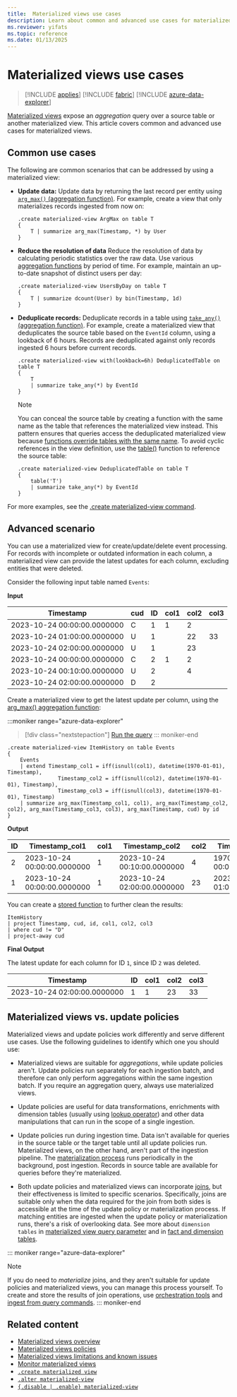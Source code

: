```yaml
---
title:  Materialized views use cases
description: Learn about common and advanced use cases for materialized views.
ms.reviewer: yifats
ms.topic: reference
ms.date: 01/13/2025
---
```


# Materialized views use cases

> [!INCLUDE [applies](../../includes/applies-to-version/applies.md)] [!INCLUDE [fabric](../../includes/applies-to-version/fabric.md)] [!INCLUDE [azure-data-explorer](../../includes/applies-to-version/azure-data-explorer.md)]

[Materialized views](materialized-view-overview.md) expose an *aggregation* query over a source table or another materialized view. This article covers common and advanced use cases for materialized views.

## Common use cases

The following are common scenarios that can be addressed by using a materialized view:

* **Update data:** Update data by returning the last record per entity using [`arg_max()` (aggregation function)](../../query/arg-max-aggregation-function.md). For example, create a view that only materializes records ingested from now on:

    ```kusto
    .create materialized-view ArgMax on table T
    {
        T | summarize arg_max(Timestamp, *) by User
    }
    ```

* **Reduce the resolution of data** Reduce the resolution of data by calculating periodic statistics over the raw data. Use various [aggregation functions](materialized-view-create.md#supported-aggregation-functions) by period of time. For example, maintain an up-to-date snapshot of distinct users per day:

    ```kusto
    .create materialized-view UsersByDay on table T
    {
        T | summarize dcount(User) by bin(Timestamp, 1d)
    }
    ```

* **Deduplicate records:** Deduplicate records in a table using [`take_any()` (aggregation function)](../../query/take-any-aggregation-function.md). For example, create a materialized view that deduplicates the source table based on the `EventId` column, using a lookback of 6 hours. Records are deduplicated against only records ingested 6 hours before current records.

    ```kusto
    .create materialized-view with(lookback=6h) DeduplicatedTable on table T
    {
        T
        | summarize take_any(*) by EventId
    }
    ```

    > [!NOTE]
    > You can conceal the source table by creating a function with the same name as the table that references the materialized view instead. This pattern ensures that queries access the deduplicated materialized view because [functions override tables with the same name](../../query/schema-entities/tables.md). To avoid cyclic references in the view definition, use the [table()](../../query/table-function.md) function to reference the source table:
    >
    >    ```kusto
    >    .create materialized-view DeduplicatedTable on table T
    >    {
    >        table('T')
    >        | summarize take_any(*) by EventId
    >    }
    >    ```

For more examples, see the [.create materialized-view command](materialized-view-create.md#examples).

## Advanced scenario

You can use a materialized view for create/update/delete event processing. For records with incomplete or outdated information in each column, a materialized view can provide the latest updates for each column, excluding entities that were deleted.

Consider the following input table named `Events`:

**Input**

| Timestamp | cud | ID | col1 | col2 | col3 |
|--|--|--|--|--|--|
| 2023-10-24 00:00:00.0000000 | C | 1 | 1 | 2 |  |
| 2023-10-24 01:00:00.0000000 | U | 1 |  | 22 | 33 |
| 2023-10-24 02:00:00.0000000 | U | 1 |  | 23 |  |
| 2023-10-24 00:00:00.0000000 | C | 2 | 1 | 2 |  |
| 2023-10-24 00:10:00.0000000 | U | 2 |  | 4 |  |
| 2023-10-24 02:00:00.0000000 | D | 2 |  |  |  |

Create a materialized view to get the latest update per column, using the [arg_max() aggregation function](../../query/arg-max-aggregation-function.md):

:::moniker range="azure-data-explorer"
> [!div class="nextstepaction"]
> <a href="https://dataexplorer.azure.com/clusters/help/databases/Samples?query=H4sIAAAAAAAAA6WTUWvDIBDH3/Mpjj4ZMKBnYUzY0/YR2qcxiq22CJqOxEA39uGnSZs2pCkZMwZOz9//7vDUKsRv6wyQlfWmDsp/Sq2CCXFFYddoWYfKlgcKVkt3TMbu6PjVxKspWjPP3jOI46JCkKEoOCtwCYxJxnIKi9cFBU4h/UghYaRsnMvpNMrP6LpDbxjAqCHEAxYfsGJm/NvUkf4lcyZ5H33IwHKmxKWAt7HEhJ19ZD9gTsGUGvqr3aS7gxew+z2xdTpI0k4k+6j8+YkVjMcZd3vwnFs7Bmo4UsN/qImRmpihFgutG+9VZb8NqOqw8epEhjV3XRupu27sOnnKLbruvudun0gO26/4PH4BCngxSkwDAAA=" target="_blank">Run the query</a>
::: moniker-end

```kusto
.create materialized-view ItemHistory on table Events
{
    Events
    | extend Timestamp_col1 = iff(isnull(col1), datetime(1970-01-01), Timestamp),
                Timestamp_col2 = iff(isnull(col2), datetime(1970-01-01), Timestamp),
                Timestamp_col3 = iff(isnull(col3), datetime(1970-01-01), Timestamp)
    | summarize arg_max(Timestamp_col1, col1), arg_max(Timestamp_col2, col2), arg_max(Timestamp_col3, col3), arg_max(Timestamp, cud) by id
}
```

**Output**

| ID | Timestamp_col1 | col1 | Timestamp_col2 | col2 | Timestamp_col3 | col3 | Timestamp | cud |
|--|--|--|--|--|--|--|--|--|
| 2 | 2023-10-24 00:00:00.0000000 | 1 | 2023-10-24 00:10:00.0000000 | 4 | 1970-01-01 00:00:00.0000000 |  | 2023-10-24 02:00:00.0000000 | D |
| 1 | 2023-10-24 00:00:00.0000000 | 1 | 2023-10-24 02:00:00.0000000 | 23 | 2023-10-24 01:00:00.0000000 | 33 | 2023-10-24 02:00:00.0000000 | U |

You can create a [stored function](../../query/schema-entities/stored-functions.md) to further clean the results:

```kusto
ItemHistory
| project Timestamp, cud, id, col1, col2, col3
| where cud != "D"
| project-away cud
```

**Final Output**

The latest update for each column for ID `1`, since ID `2` was deleted.

| Timestamp | ID | col1 | col2 | col3 |
|--|--|--|--|--|
| 2023-10-24 02:00:00.0000000 | 1 | 1 | 23 | 33 |

## Materialized views vs. update policies

Materialized views and update policies work differently and serve different use cases. Use the following guidelines to identify which one you should use:

* Materialized views are suitable for *aggregations*, while update policies aren't. Update policies run separately for each ingestion batch, and therefore can only perform aggregations within the same ingestion batch. If you require an aggregation query, always use materialized views.

* Update policies are useful for data transformations, enrichments with dimension tables (usually using [lookup operator](../../query/lookup-operator.md)) and other data manipulations that can run in the scope of a single ingestion.

* Update policies run during ingestion time. Data isn't available for queries in the source table or the target table until all update policies run. Materialized views, on the other hand, aren't part of the ingestion pipeline. The [materialization process](materialized-view-overview.md#how-materialized-views-work) runs periodically in the background, post ingestion. Records in source table are available for queries before they're materialized.

* Both update policies and materialized views can incorporate [joins](../../query/join-operator.md), but their effectiveness is limited to specific scenarios. Specifically, joins are suitable only when the data required for the join from both sides is accessible at the time of the update policy or materialization process. If matching entities are ingested when the update policy or materialization runs, there's a risk of overlooking data. See more about `dimension tables` in  [materialized view query parameter](materialized-view-create.md#query-parameter) and in [fact and dimension tables](../../concepts/fact-and-dimension-tables.md).

::: moniker range="azure-data-explorer"
> [!NOTE]
> If you do need to *materialize* joins, and they aren't suitable for update policies and materialized views, you can manage this process yourself. To create and store the results of join operations, use [orchestration tools](/azure/data-explorer/tools-integrations-overview#orchestration) and [ingest from query commands](../data-ingestion/ingest-from-query.md).
::: moniker-end

## Related content

* [Materialized views overview](materialized-view-overview.md)
* [Materialized views policies](materialized-view-policies.md)
* [Materialized views limitations and known issues](materialized-views-limitations.md)
* [Monitor materialized views](materialized-views-monitoring.md)
* [`.create materialized view`](materialized-view-create.md)
* [`.alter materialized-view`](materialized-view-alter.md)
* [`{.disable | .enable} materialized-view`](materialized-view-enable-disable.md)
